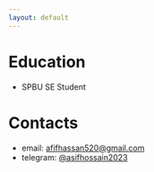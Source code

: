 ```yaml
---
layout: default
---
```


# Education
- SPBU SE Student
# Contacts
- email: afifhassan520@gmail.com
- telegram: [@asifhossain2023](https://t.me/@asifhossain2023)
